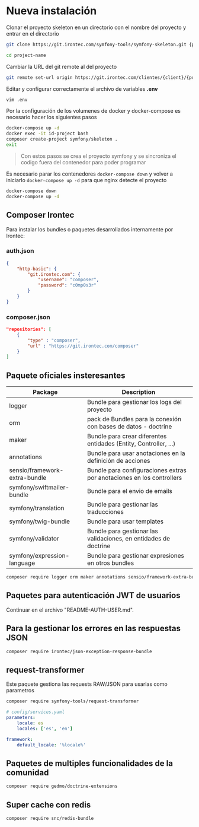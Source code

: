 # Nueva instalación

Clonar el proyecto skeleton en un directorio con el nombre del proyecto y entrar en el directorio

````bash
git clone https://git.irontec.com/symfony-tools/symfony-skeleton.git {project-name}

cd project-name
````

Cambiar la URL del git remote al del proyecto
````bash
git remote set-url origin https://git.irontec.com/clientes/{client}/{projecto}.git
````

Editar y configurar correctamente el archivo de variables **.env**
````bash
vim .env
````

Por la configuración de los volumenes de docker y docker-compose es necesario hacer los siguientes pasos

````bash
docker-compose up -d
docker exec -it id-project bash
composer create-project symfony/skeleton .
exit
````

> Con estos pasos se crea el proyecto symfony y se sincroniza el codigo fuera del contenedor para poder programar

Es necesario parar los contenedores `docker-compose down` y volver a iniciarlo `docker-compose up -d` para que nginx detecte el proyecto

````bash
docker-compose down
docker-compose up -d
````

## Composer Irontec

Para instalar los bundles o paquetes desarrollados internamente por Irontec:

### auth.json

````json
{
    "http-basic": {
        "git.irontec.com": {
            "username": "composer",
            "password": "c0mp0s3r"
        }
    }
}
````

### composer.json

````json
"repositories": [
    {
        "type" : "composer",
        "url" : "https://git.irontec.com/composer"
    }
]
````

## Paquete oficiales insteresantes

| Package | Description |
| - | - |
| logger | Bundle para gestionar los logs del proyecto |
| orm | pack de Bundles para la conexión con bases de datos - doctrine |
| maker | Bundle para crear diferentes entidades (Entity, Controller, ...) |
| annotations | Bundle para usar anotaciones en la definición de acciones |
| sensio/framework-extra-bundle | Bundle para configuraciones extras por anotaciones en los controllers |
| symfony/swiftmailer-bundle | Bundle para el envio de emails |
| symfony/translation | Bundle para gestionar las traducciones |
| symfony/twig-bundle | Bundle para usar templates |
| symfony/validator | Bundle para gestionar las validaciones, en entidades de doctrine |
| symfony/expression-language | Bundle para gestionar expresiones en otros bundles |

````bash
composer require logger orm maker annotations sensio/framework-extra-bundle symfony/swiftmailer-bundle symfony/translation symfony/twig-bundle symfony/validator symfony/expression-language
````

## Paquetes para autenticación JWT de usuarios

Continuar en el archivo "README-AUTH-USER.md".

## Para la gestionar los errores en las respuestas JSON

````bash
composer require irontec/json-exception-response-bundle
````

## request-transformer

Este paquete gestiona las requests RAW/JSON para usarlas como parametros

````bash
composer require symfony-tools/request-transformer
````


````yaml
# config/services.yaml
parameters:
    locale: es
    locales: ['es', 'en']

framework:
    default_locale: '%locale%'
````

## Paquetes de multiples funcionalidades de la comunidad

````bash
composer require gedmo/doctrine-extensions
````

## Super cache con redis

````bash
composer require snc/redis-bundle
````
